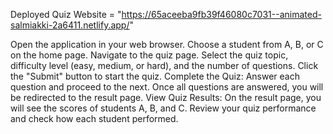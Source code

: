 Deployed Quiz Website = "https://65aceeba9fb39f46080c7031--animated-salmiakki-2a6411.netlify.app/"

Open the application in your web browser.
Choose a student from A, B, or C on the home page.
Navigate to the quiz page.
Select the quiz topic, difficulty level (easy, medium, or hard), and the number of questions.
Click the "Submit" button to start the quiz.
Complete the Quiz:
Answer each question and proceed to the next.
Once all questions are answered, you will be redirected to the result page.
View Quiz Results:
On the result page, you will see the scores of students A, B, and C.
Review your quiz performance and check how each student performed.